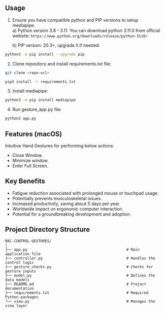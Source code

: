 ## Usage

1. Ensure you have compatible python and PIP versions to setup mediapipe.<br>
   a) Python version 3.8 - 3.11. You can download python 3.11.0 from official website:
`https://www.python.org/downloads/release/python-3110/`

   b) PIP version: 20.3+, upgrade it if needed:
```bash
python3 -m pip install --upgrade pip
```
2. Clone repository and install requirements.txt file:
```bash
git clone <repo-url>
```
```bash
pip3 install -r requirements.txt
```
3. Install mediapipe:
```bash
python3 -m pip install mediapipe
```
4. Run gesture_app.py file:
```bash
python3 app.py
```


## Features (macOS)
Intuitive Hand Gestures for performing below actions:
- Close Window.
- Minimize window.
- Enter Full Screen.


## Key Benefits
- Fatigue reduction associated with prolonged mouse or touchpad usage.
- Potentially prevents musculoskeletal issues.
- Increased productivity, saving about 5 days per year.
- Worldwide impact on ergonomic computer interaction.
- Potential for a groundbreaking development and adoption.

 ## Project Directory Structure
 ```
 MAC-CONTROL-GESTURES/
│
├── app.py                                             # Main application file
├── controller.py                                      # Handles the control logic
├── gesture_checks.py                                  # Checks for gesture inputs
├── model.py                                           # Defines the data models
├── README.md                                          # Project documentation
├── requirements.txt                                   # Required Python packages
└── view.py                                            # Manages the view layer
```


